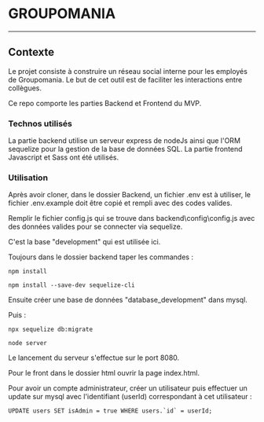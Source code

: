 # GROUPOMANIA
***
## Contexte

Le projet consiste à construire un réseau social interne pour les employés de Groupomania. Le but de cet outil est de faciliter les interactions entre collègues. 

Ce repo comporte les parties Backend et Frontend du MVP.

### Technos utilisés

La partie backend utilise un serveur express de nodeJs ainsi que l'ORM sequelize pour la gestion de la base de données SQL.
La partie frontend Javascript et Sass ont été utilisés. 

### Utilisation

Après avoir cloner, dans le dossier Backend, un fichier .env est à utiliser, le fichier .env.example doit être copié et rempli avec des codes valides.

Remplir le fichier config.js qui se trouve dans backend\config\config.js avec des données valides pour se connecter via sequelize.

C'est la base "development" qui est utilisée ici.

Toujours dans le dossier backend taper les commandes :

``npm install``

``npm install --save-dev sequelize-cli``

Ensuite créer une base de données "database_development" dans mysql.

Puis :

``npx sequelize db:migrate``

``node server``


Le lancement du serveur s'effectue sur le port 8080.

Pour le front dans le dossier html ouvrir la page index.html.

Pour avoir un compte administrateur, créer un utilisateur puis effectuer un update sur mysql avec l'identifiant (userId) correspondant à cet utilisateur :

``UPDATE users SET isAdmin = true WHERE users.`id` = userId;``